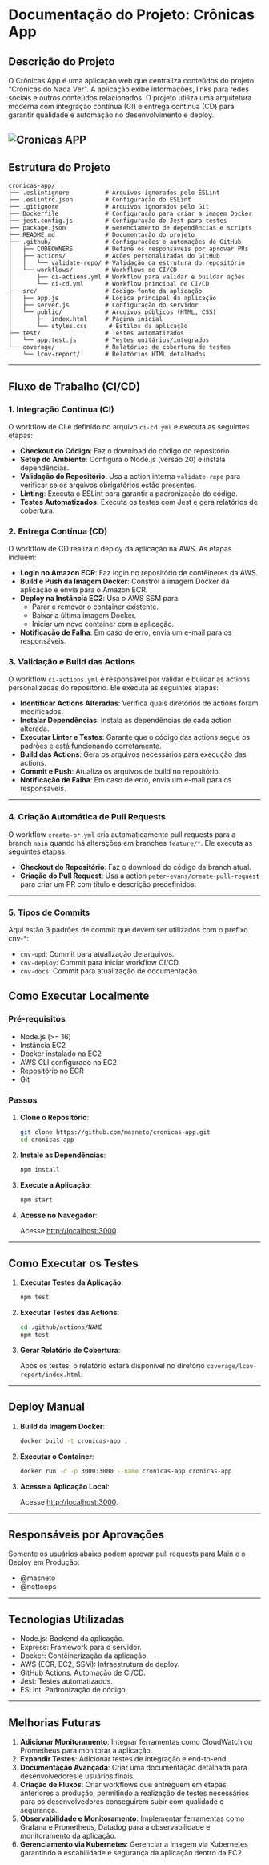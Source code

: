 
# Documentação do Projeto: Crônicas App

## Descrição do Projeto
O Crônicas App é uma aplicação web que centraliza conteúdos do projeto "Crônicas do Nada Ver". A aplicação exibe informações, links para redes sociais e outros conteúdos relacionados. O projeto utiliza uma arquitetura moderna com integração contínua (CI) e entrega contínua (CD) para garantir qualidade e automação no desenvolvimento e deploy.

![Cronicas APP](images/cronicas-0.png)
---

## Estrutura do Projeto

```
cronicas-app/
├── .eslintignore          # Arquivos ignorados pelo ESLint
├── .eslintrc.json         # Configuração do ESLint
├── .gitignore             # Arquivos ignorados pelo Git
├── Dockerfile             # Configuração para criar a imagem Docker
├── jest.config.js         # Configuração do Jest para testes
├── package.json           # Gerenciamento de dependências e scripts
├── README.md              # Documentação do projeto
├── .github/               # Configurações e automações do GitHub
│   ├── CODEOWNERS         # Define os responsáveis por aprovar PRs
│   ├── actions/           # Ações personalizadas do GitHub
│   │   └── validate-repo/ # Validação da estrutura do repositório
│   └── workflows/         # Workflows de CI/CD
│       ├── ci-actions.yml # Workflow para validar e buildar ações
│       └── ci-cd.yml      # Workflow principal de CI/CD
├── src/                   # Código-fonte da aplicação
│   ├── app.js             # Lógica principal da aplicação
│   ├── server.js          # Configuração do servidor
│   └── public/            # Arquivos públicos (HTML, CSS)
│       ├── index.html     # Página inicial
│       └── styles.css      # Estilos da aplicação
├── test/                  # Testes automatizados
│   └── app.test.js        # Testes unitários/integrados
└── coverage/              # Relatórios de cobertura de testes
    └── lcov-report/       # Relatórios HTML detalhados
```

---

## Fluxo de Trabalho (CI/CD)

### 1. Integração Contínua (CI)
O workflow de CI é definido no arquivo `ci-cd.yml` e executa as seguintes etapas:

- **Checkout do Código**: Faz o download do código do repositório.
- **Setup do Ambiente**: Configura o Node.js (versão 20) e instala dependências.
- **Validação do Repositório**: Usa a action interna `validate-repo` para verificar se os arquivos obrigatórios estão presentes.
- **Linting**: Executa o ESLint para garantir a padronização do código.
- **Testes Automatizados**: Executa os testes com Jest e gera relatórios de cobertura.

### 2. Entrega Contínua (CD)
O workflow de CD realiza o deploy da aplicação na AWS. As etapas incluem:

- **Login no Amazon ECR**: Faz login no repositório de contêineres da AWS.
- **Build e Push da Imagem Docker**: Constrói a imagem Docker da aplicação e envia para o Amazon ECR.
- **Deploy na Instância EC2**: Usa o AWS SSM para:
  - Parar e remover o container existente.
  - Baixar a última imagem Docker.
  - Iniciar um novo container com a aplicação.
- **Notificação de Falha**: Em caso de erro, envia um e-mail para os responsáveis.

### 3. Validação e Build das Actions

O workflow `ci-actions.yml` é responsável por validar e buildar as actions personalizadas do repositório. Ele executa as seguintes etapas:

- **Identificar Actions Alteradas**: Verifica quais diretórios de actions foram modificados.
- **Instalar Dependências**: Instala as dependências de cada action alterada.
- **Executar Linter e Testes**: Garante que o código das actions segue os padrões e está funcionando corretamente.
- **Build das Actions**: Gera os arquivos necessários para execução das actions.
- **Commit e Push**: Atualiza os arquivos de build no repositório.
- **Notificação de Falha**: Em caso de erro, envia um e-mail para os responsáveis.

---

### 4. Criação Automática de Pull Requests

O workflow `create-pr.yml` cria automaticamente pull requests para a branch `main` quando há alterações em branches `feature/*`. Ele executa as seguintes etapas:

- **Checkout do Repositório**: Faz o download do código da branch atual.
- **Criação do Pull Request**: Usa a action `peter-evans/create-pull-request` para criar um PR com título e descrição predefinidos.

---

### 5. Tipos de Commits

Aqui estão 3 padrões de commit que devem ser utilizados com o prefixo cnv-*:

- `cnv-upd`: Commit para atualização de arquivos.
- `cnv-deploy`: Commit para iniciar workflow CI/CD.
- `cnv-docs`: Commit para atualização de documentação.

## Como Executar Localmente

### Pré-requisitos
- Node.js (>= 16)
- Instância EC2
- Docker instalado na EC2
- AWS CLI configurado na EC2
- Repositório no ECR
- Git

### Passos

1. **Clone o Repositório**:

   ```bash
   git clone https://github.com/masneto/cronicas-app.git
   cd cronicas-app
   ```

2. **Instale as Dependências**:

   ```bash
   npm install
   ```

3. **Execute a Aplicação**:

   ```bash
   npm start
   ```

4. **Acesse no Navegador**:

   Acesse [http://localhost:3000](http://localhost:3000).

---

## Como Executar os Testes

1. **Executar Testes da Aplicação**:

   ```bash
   npm test
   ```

2. **Executar Testes das Actions**:

   ```bash
   cd .github/actions/NAME
   npm test
   ```

3. **Gerar Relatório de Cobertura**:

   Após os testes, o relatório estará disponível no diretório `coverage/lcov-report/index.html`.

---

## Deploy Manual

1. **Build da Imagem Docker**:

   ```bash
   docker build -t cronicas-app .
   ```

2. **Executar o Container**:

   ```bash
   docker run -d -p 3000:3000 --name cronicas-app cronicas-app
   ```

3. **Acesse a Aplicação Local**:

   Acesse [http://localhost:3000](http://localhost:3000).

---

## Responsáveis por Aprovações
Somente os usuários abaixo podem aprovar pull requests para Main e o Deploy em Produção:

- @masneto
- @nettoops

---

## Tecnologias Utilizadas
- Node.js: Backend da aplicação.
- Express: Framework para o servidor.
- Docker: Contêinerização da aplicação.
- AWS (ECR, EC2, SSM): Infraestrutura de deploy.
- GitHub Actions: Automação de CI/CD.
- Jest: Testes automatizados.
- ESLint: Padronização de código.

---

## Melhorias Futuras
1. **Adicionar Monitoramento**: Integrar ferramentas como CloudWatch ou Prometheus para monitorar a aplicação.
2. **Expandir Testes**: Adicionar testes de integração e end-to-end.
3. **Documentação Avançada**: Criar uma documentação detalhada para desenvolvedores e usuários finais.
4. **Criação de Fluxos**: Criar workflows que entreguem em etapas anteriores a produção, permitindo a realização de testes necessários para os desenvolvedores conseguirem subir com qualidade e segurança.
5. **Observabilidade e Monitoramento**: Implementar ferramentas como Grafana e Prometheus, Datadog para a observabilidade e monitoramento da aplicação.
6. **Gerenciamento via Kubernetes**: Gerenciar a imagem via Kubernetes garantindo a escabilidade e segurança da aplicação dentro da EC2.